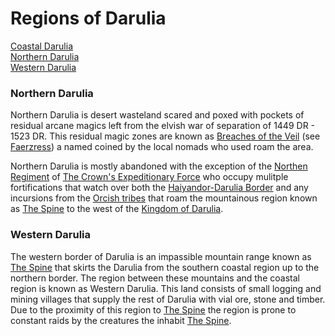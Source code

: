 # Regions of Darulia
[Coastal Darulia](/World/Continents/Darulia/Regions%20of%20Darulia/Coastal%20Darulia/CoastalDarulia.md)   
[Northern Darulia](/World/Continents/Darulia/Regions%20of%20Darulia/Northern%20Darulia/NorthernDarulia.md)   
[Western Darulia](/World/Continents/Darulia/Regions%20of%20Darulia/Western%20Darulia/WesternDarulia.md) 


### Northern Darulia
Northern Darulia is desert wasteland scared and poxed with pockets of residual arcane magics left from the elvish war of separation of 1449 DR - 1523 DR.
This residual magic zones are known as [Breaches of the Veil](/TODO.md) (see [Faerzress](https://forgottenrealms.fandom.com/wiki/Faerzress)) a named coined by the local nomads who used roam the area.

Northern Darulia is mostly abandoned with the exception of the [Northen Regiment](/TODO.md) of [The Crown's Expeditionary Force](/TODO.md) who occupy mulitple fortifications that watch over both the [Haiyandor-Darulia Border](/TODO.md) and any incursions from the [Orcish tribes](/TODO.md) that roam the mountainous region known as [The Spine](/TODO.md) to the west of the [Kingdom of Darulia](/TODO.md).  



### Western Darulia
The western border of Darulia is an impassible mountain range known as [The Spine](/TODO.md) that skirts the Darulia from the southern coastal region up to the northern border. The region between these mountains and the coastal region is known as Western Darulia. This land consists of small logging and mining villages that supply the rest of Darulia with vial ore, stone and timber. Due to the proximity of this region to [The Spine](/TODO.md) the region is prone to constant raids by the creatures the inhabit [The Spine](/TODO.md).